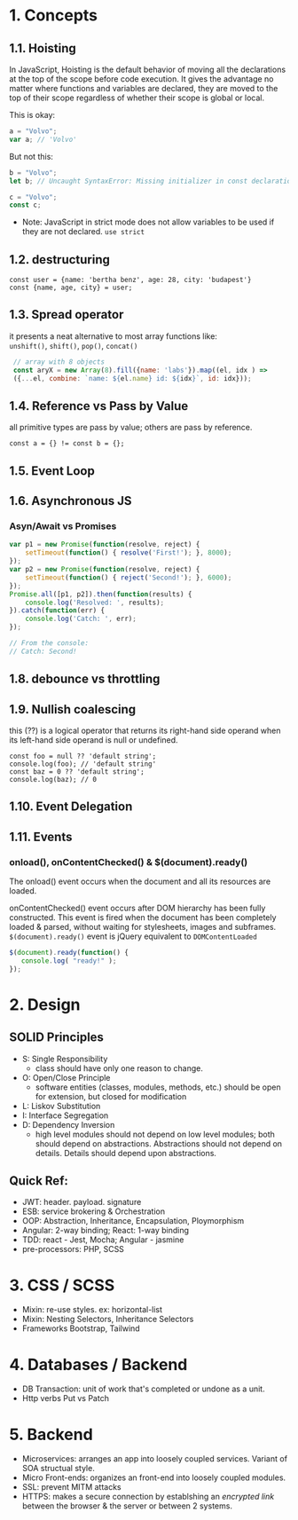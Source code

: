 # 1. Concepts

## 1.1. Hoisting
In JavaScript, Hoisting is the default behavior of moving all the declarations at the top of the scope before code execution. It gives the advantage no matter where functions and variables are declared, they are moved to the top of their scope regardless of whether their scope is global or local.

This is okay:
```js
a = "Volvo";
var a; // 'Volvo'
```

But not this:
```js
b = "Volvo";
let b; // Uncaught SyntaxError: Missing initializer in const declaration

c = "Volvo";
const c;
```
* Note: JavaScript in strict mode does not allow variables to be used if they are not declared. `use strict`

## 1.2. destructuring
```
const user = {name: 'bertha benz', age: 28, city: 'budapest'}
const {name, age, city} = user;
```

## 1.3. Spread operator
it presents a neat alternative to most array functions like:  
`unshift()`, `shift()`, `pop()`, `concat()`

```js
 // array with 8 objects
 const aryX = new Array(8).fill({name: 'labs'}).map((el, idx ) => 
 ({...el, combine: `name: ${el.name} id: ${idx}`, id: idx}));
```

## 1.4. Reference vs Pass by Value
all primitive types are pass by value; others are pass by reference.
```
const a = {} != const b = {};
```

## 1.5. Event Loop

## 1.6. Asynchronous JS

### Asyn/Await vs Promises
```js
var p1 = new Promise(function(resolve, reject) {
	setTimeout(function() { resolve('First!'); }, 8000);
});
var p2 = new Promise(function(resolve, reject) {
	setTimeout(function() { reject('Second!'); }, 6000);
});
Promise.all([p1, p2]).then(function(results) {
	console.log('Resolved: ', results);
}).catch(function(err) {
	console.log('Catch: ', err);
});

// From the console:
// Catch: Second!
```


## 1.8. debounce vs throttling

## 1.9. Nullish coalescing
this (??) is a logical operator that returns its right-hand side operand 
when its left-hand side operand is null or undefined.
```
const foo = null ?? 'default string';
console.log(foo); // 'default string'
const baz = 0 ?? 'default string';
console.log(baz); // 0
```

## 1.10. Event Delegation

## 1.11. Events

### onload(), onContentChecked() & $(document).ready()
The onload() event occurs when the document and all its resources are loaded.

onContentChecked() event occurs after DOM hierarchy has been fully constructed. 
This event is fired when the document has been completely loaded & parsed, 
without waiting for stylesheets, images and subframes. `$(document).ready()` 
event is jQuery equivalent to `DOMContentLoaded`

```js
$(document).ready(function() {
   console.log( "ready!" );
});
```



# 2. Design

## SOLID Principles
 * S: Single Responsibility
	* class should have only one reason to change.
 * O: Open/Close Principle
	* software entities (classes, modules, methods, etc.) should be open for extension, but closed for modification
 * L: Liskov Substitution
 * I: Interface Segregation
 * D: Dependency Inversion
	* high level modules should not depend on low level modules; both should depend on abstractions. Abstractions should not depend on details.  Details should depend upon abstractions.

## Quick Ref:
 * JWT: header. payload. signature
 * ESB: service brokering & Orchestration
 * OOP: Abstraction, Inheritance, Encapsulation, Ploymorphism
 * Angular: 2-way binding; React: 1-way binding
 * TDD: react - Jest, Mocha; Angular - jasmine
 * pre-processors: PHP, SCSS


# 3. CSS / SCSS
 * Mixin: re-use styles. ex: horizontal-list
 * Mixin: Nesting Selectors, Inheritance Selectors
 * Frameworks Bootstrap, Tailwind


# 4. Databases / Backend
 * DB Transaction: unit of work that's completed or undone as a unit.
 * Http verbs Put vs Patch


# 5. Backend
 * Microservices: arranges an app into loosely coupled services. Variant of SOA structual style.
 * Micro Front-ends: organizes an front-end into loosely coupled modules.
 * SSL: prevent MITM attacks
 * HTTPS: makes a secure connection by establshing an *encrypted link* between the browser & the server or between 2 systems.
 
 